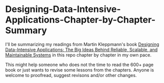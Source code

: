 # Designing-Data-Intensive-Applications-Chapter-by-Chapter-Summary

I'll be summarizing my readings from Martin Kleppmann's book [Designing Data-Intensive Applications: The Big Ideas Behind Reliable, Scalable, and Maintainable Systems](https://www.amazon.com/Designing-Data-Intensive-Applications-Reliable-Maintainable/dp/1449373321) in this repo chapter by chapter in my own pace.

This might help someone who does not the time to read the 600+ page book or just wants to revise some lessons from the chapters.
Anyone is welcome to proofread, suggest revisons and/or other changes.
